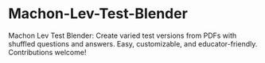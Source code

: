# Machon-Lev-Test-Blender
Machon Lev Test Blender: Create varied test versions from PDFs with shuffled questions and answers. Easy, customizable, and educator-friendly. Contributions welcome!
